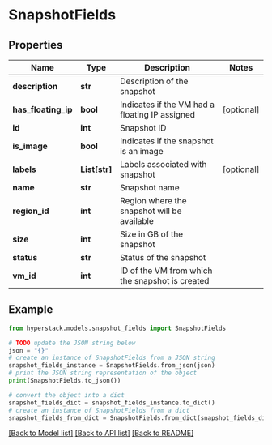 # SnapshotFields


## Properties

Name | Type | Description | Notes
------------ | ------------- | ------------- | -------------
**description** | **str** | Description of the snapshot | 
**has_floating_ip** | **bool** | Indicates if the VM had a floating IP assigned | [optional] 
**id** | **int** | Snapshot ID | 
**is_image** | **bool** | Indicates if the snapshot is an image | 
**labels** | **List[str]** | Labels associated with snapshot | [optional] 
**name** | **str** | Snapshot name | 
**region_id** | **int** | Region where the snapshot will be available | 
**size** | **int** | Size in GB of the snapshot | 
**status** | **str** | Status of the snapshot | 
**vm_id** | **int** | ID of the VM from which the snapshot is created | 

## Example

```python
from hyperstack.models.snapshot_fields import SnapshotFields

# TODO update the JSON string below
json = "{}"
# create an instance of SnapshotFields from a JSON string
snapshot_fields_instance = SnapshotFields.from_json(json)
# print the JSON string representation of the object
print(SnapshotFields.to_json())

# convert the object into a dict
snapshot_fields_dict = snapshot_fields_instance.to_dict()
# create an instance of SnapshotFields from a dict
snapshot_fields_from_dict = SnapshotFields.from_dict(snapshot_fields_dict)
```
[[Back to Model list]](../README.md#documentation-for-models) [[Back to API list]](../README.md#documentation-for-api-endpoints) [[Back to README]](../README.md)


